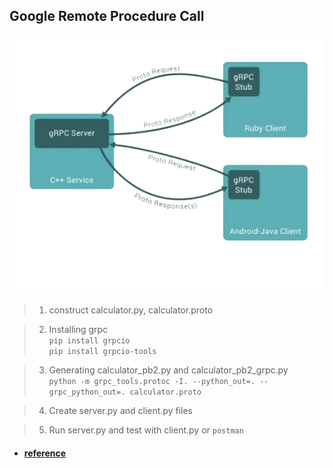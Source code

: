 ## Google Remote Procedure Call

<img src="GRPC.png" width="551" height=auto>

> 1. construct calculator.py, calculator.proto

> 2. Installing grpc<br/>
`pip install grpcio`<br/>
`pip install grpcio-tools`

> 3. Generating calculator_pb2.py and calculator_pb2_grpc.py<br/>
`python -m grpc_tools.protoc -I. --python_out=. --grpc_python_out=. calculator.proto`

> 4. Create server.py and client.py files

>5. Run server.py and test with client.py or `postman`

+ #### [reference](https://medium.com/engineering-semantics3/a-simplified-guide-to-grpc-in-python-6c4e25f0c506)

